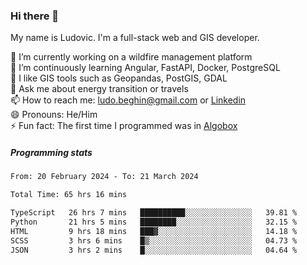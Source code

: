 ### Hi there 👋

My name is Ludovic. I'm a full-stack web and GIS developer.

 🔭 I’m currently working on a wildfire management platform<br/>
 🌱 I’m continuously learning Angular, FastAPI, Docker, PostgreSQL<br/>
 👯 I like GIS tools such as Geopandas, PostGIS, GDAL<br/>
 💬 Ask me about energy transition or travels<br/>
 📫 How to reach me: ludo.beghin@gmail.com or [Linkedin](https://www.linkedin.com/in/ludovic-beghin/)<br/>
 😄 Pronouns: He/Him<br/>
 ⚡ Fun fact: The first time I programmed was in [Algobox](https://fr.wikipedia.org/wiki/Algobox)<br/>

##### Programming stats
<!--START_SECTION:waka-->

```txt
From: 20 February 2024 - To: 21 March 2024

Total Time: 65 hrs 16 mins

TypeScript   26 hrs 7 mins   ██████████░░░░░░░░░░░░░░░   39.81 %
Python       21 hrs 5 mins   ████████░░░░░░░░░░░░░░░░░   32.15 %
HTML         9 hrs 18 mins   ███▓░░░░░░░░░░░░░░░░░░░░░   14.18 %
SCSS         3 hrs 6 mins    █▒░░░░░░░░░░░░░░░░░░░░░░░   04.73 %
JSON         3 hrs 2 mins    █░░░░░░░░░░░░░░░░░░░░░░░░   04.64 %
```

<!--END_SECTION:waka-->
